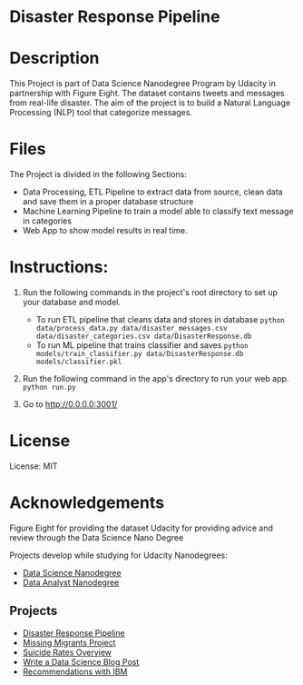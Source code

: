 # Disaster Response Pipeline

# Description

This Project is part of Data Science Nanodegree Program by Udacity in partnership with Figure Eight. The dataset
contains tweets and messages from real-life disaster. The aim of the project is to build a Natural Language
Processing  (NLP) tool that categorize messages.

# Files

The Project is divided in the following Sections:

* Data Processing, ETL Pipeline to extract data from source, clean data and save them in a proper database structure
* Machine Learning Pipeline to train a model able to classify text message in categories
* Web App to show model results in real time.


# Instructions:
1. Run the following commands in the project's root directory to set up your database and model.

    - To run ETL pipeline that cleans data and stores in database
        `python data/process_data.py data/disaster_messages.csv data/disaster_categories.csv data/DisasterResponse.db`
    - To run ML pipeline that trains classifier and saves
        `python models/train_classifier.py data/DisasterResponse.db models/classifier.pkl`

2. Run the following command in the app's directory to run your web app.
    `python run.py`

3. Go to http://0.0.0.0:3001/

# License

License: MIT

# Acknowledgements

   Figure Eight for providing the dataset
   Udacity for providing advice and review through the Data Science Nano Degree

Projects develop while studying for Udacity Nanodegrees:
- [Data Science Nanodegree](https://www.udacity.com/course/data-scientist-nanodegree--nd025)
- [Data Analyst Nanodegree](https://www.udacity.com/course/data-analyst-nanodegree--nd002)

## Projects

- [Disaster Response Pipeline](./Disaster_Response_Pipeline/README.md) 
- [Missing Migrants Project](./MissingMigrantsProject/README.md)
- [Suicide Rates Overview](./Suicide-Rates-Overviewt/README.md)
- [Write a Data Science Blog Post](./Write-a-Data-Science-Blog-Post/README.md)
- [Recommendations with IBM](./Recommendations-with-IBM/README.md)
   
